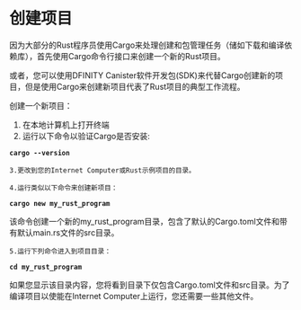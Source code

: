 # 创建项目

因为大部分的Rust程序员使用Cargo来处理创建和包管理任务（储如下载和编译依赖库），首先使用Cargo命令行接口来创建一个新的Rust项目。

或者，您可以使用DFINITY Canister软件开发包\(SDK\)来代替Cargo创建新的项目，但是使用Cargo来创建新项目代表了Rust项目的典型工作流程。

创建一个新项目：

1. 在本地计算机上打开终端
2. 运行以下命令以验证Cargo是否安装:

**`cargo --version`**

```text
3.更改到您的Internet Computer或Rust示例项目的目录。

4.运行类似以下命令来创建新项目：
```

**`cargo new my_rust_program`**

该命令创建一个新的my\_rust\_program目录，包含了默认的Cargo.toml文件和带有默认main.rs文件的src目录。

```text
5.运行下列命令进入到项目目录：
```

**`cd my_rust_program`**

如果您显示该目录内容，您将看到目录下仅包含Cargo.toml文件和src目录。为了编译项目以使能在Internet Computer上运行，您还需要一些其他文件。

